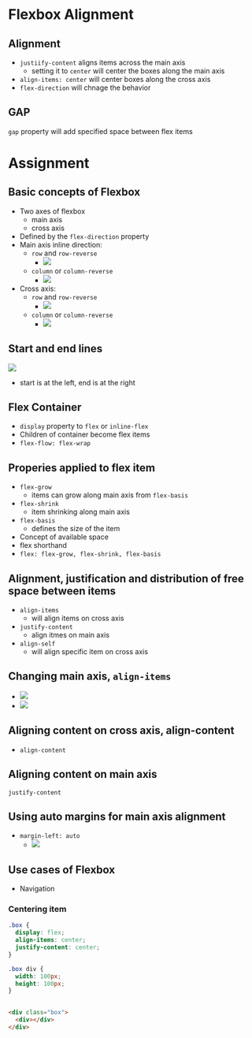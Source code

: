 # Flexbox Alignment

## Alignment
* `justiify-content` aligns items across the main axis
    * setting it to `center` will center the boxes along the main axis
* `align-items: center` will center boxes along the cross axis
* `flex-direction` will chnage the behavior

## GAP
`gap` property will add specified space between flex items

# Assignment

## Basic concepts of Flexbox
* Two axes of flexbox
    * main axis
    * cross axis
* Defined by the `flex-direction` property
* Main axis inline direction: 
    * `row` and `row-reverse`
        * ![](https://developer.mozilla.org/en-US/docs/Web/CSS/CSS_Flexible_Box_Layout/Basic_Concepts_of_Flexbox/basics1.png)
    * `column` or `column-reverse`
        * ![](https://developer.mozilla.org/en-US/docs/Web/CSS/CSS_Flexible_Box_Layout/Basic_Concepts_of_Flexbox/basics2.png)
* Cross axis:
    * `row` and `row-reverse`
        * ![](https://developer.mozilla.org/en-US/docs/Web/CSS/CSS_Flexible_Box_Layout/Basic_Concepts_of_Flexbox/basics3.png)
    * `column` or `column-reverse`
        * ![](https://developer.mozilla.org/en-US/docs/Web/CSS/CSS_Flexible_Box_Layout/Basic_Concepts_of_Flexbox/basics4.png)

## Start and end lines
![](https://developer.mozilla.org/en-US/docs/Web/CSS/CSS_Flexible_Box_Layout/Basic_Concepts_of_Flexbox/basics5.png)
* start is at the left, end is at the right

## Flex Container
* `display` property to `flex` or `inline-flex`
* Children of container become flex items
* `flex-flow: flex-wrap` 

## Properies applied to flex item
* `flex-grow`
    * items can grow along main axis from `flex-basis` 
* `flex-shrink`
    * item shrinking along main axis
* `flex-basis`
    * defines the size of the item
* Concept of available space
* flex shorthand
* `flex: flex-grow, flex-shrink, flex-basis`

## Alignment, justification and distribution of free space between items
* `align-items`
    * will align items on cross axis
* `justify-content`
    * align itmes on main axis
* `align-self`
    * will align specific item on cross axis

## Changing main axis, `align-items`
* ![](https://developer.mozilla.org/en-US/docs/Web/CSS/CSS_Flexible_Box_Layout/Aligning_Items_in_a_Flex_Container/align4.png)
* ![](https://developer.mozilla.org/en-US/docs/Web/CSS/CSS_Flexible_Box_Layout/Aligning_Items_in_a_Flex_Container/align5.png)

## Aligning content on cross axis, align-content
* `align-content`

## Aligning content on main axis
`justify-content`

## Using auto margins for main axis alignment
* `margin-left: auto`
    * ![](https://developer.mozilla.org/en-US/docs/Web/CSS/CSS_Flexible_Box_Layout/Aligning_Items_in_a_Flex_Container/align7.png)

## Use cases of Flexbox
* Navigation

### Centering item
```css
.box {
  display: flex;
  align-items: center;
  justify-content: center;
}

.box div {
  width: 100px;
  height: 100px;
}
      
```
```html
<div class="box">
  <div></div>
</div>
```      
